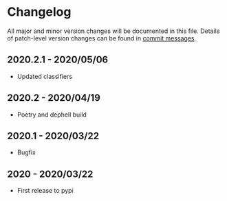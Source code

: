 # Changelog
All major and minor version changes will be documented in this file. Details of
patch-level version changes can be found in [commit messages](../../commits/master).

## 2020.2.1 - 2020/05/06
- Updated classifiers

## 2020.2 - 2020/04/19
- Poetry and dephell build

## 2020.1 - 2020/03/22
- Bugfix

## 2020 - 2020/03/22
- First release to pypi
